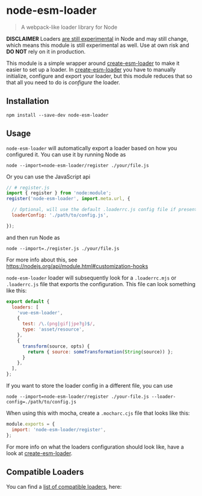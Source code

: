 # node-esm-loader

> A webpack-like loader library for Node

**DISCLAIMER** Loaders [are still experimental](https://nodejs.org/api/esm.html#esm_experimental_loaders) in Node and may still change, which means this module is still experimental as well.
Use at own risk and **DO NOT** rely on it in production.

This module is a simple wrapper around [create-esm-loader](https://www.npmjs.com/package/create-esm-loader) to make it easier to set up a loader.
In [create-esm-loader](https://www.npmjs.com/package/create-esm-loader) you have to manually initialize, configure and export your loader, but this module reduces that so that all you need to do is *configure* the loader.

## Installation

```npm install --save-dev node-esm-loader```

## Usage

`node-esm-loader` will automatically export a loader based on how you configured it.
You can use it by running Node as
```
node --import=node-esm-loader/register ./your/file.js
```

Or you can use the JavaScript api
```js
// # register.js
import { register } from 'node:module';
register('node-esm-loader', import.meta.url, {

  // Optional, will use the default .loaderrc.js config file if present
  loaderConfig: './path/to/config.js',

});
```
and then run Node as
```
node --import=./register.js ./your/file.js
```
For more info about this, see https://nodejs.org/api/module.html#customization-hooks

`node-esm-loader` loader will subsequently look for a `.loaderrc.mjs` or `.loaderrc.js` file that exports the configuration.
This file can look something like this:
```js
export default {
  loaders: [
    'vue-esm-loader',
    {
      test: /\.(png|gif|jpe?g)$/,
      type: 'asset/resource',
    },
    {
      transform(source, opts) {
        return { source: someTransformation(String(source)) };
      }
    },
  ],
};
```

If you want to store the loader config in a different file, you can use
```
node --import=node-esm-loader/register ./your-file.js --loader-config=./path/to/config.js
```

When using this with mocha, create a `.mocharc.cjs` file that looks like this:
```js
module.exports = {
  import: 'node-esm-loader/register',
};
```

For more info on what the loaders configuration should look like, have a look at [create-esm-loader](https://www.npmjs.com/package/create-esm-loader).

## Compatible Loaders

You can find a [list of compatible loaders][loaderlist], here:

[loaderlist]: https://www.npmjs.com/package/create-esm-loader?activeTab=dependents
